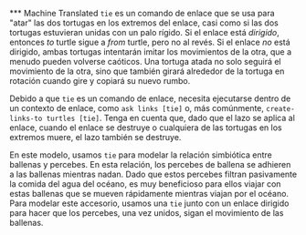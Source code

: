 ﻿*** Machine Translated
`tie` es un comando de enlace que se usa para "atar" las dos tortugas en los extremos del enlace, casi como si las dos tortugas estuvieran unidas con un palo rígido. Si el enlace está *dirigido*, entonces *to* turtle sigue a *from* turtle, pero no al revés. Si el enlace *no* está dirigido, ambas tortugas intentarán imitar los movimientos de la otra, que a menudo pueden volverse caóticos. Una tortuga atada no solo seguirá el movimiento de la otra, sino que también girará alrededor de la tortuga en rotación cuando gire y copiará su nuevo rumbo.

Debido a que `tie` es un comando de enlace, necesita ejecutarse dentro de un contexto de enlace, como `ask links [tie]` o, más comúnmente, `create-links-to turtles [tie]`. Tenga en cuenta que, dado que el lazo se aplica al enlace, cuando el enlace se destruye o cualquiera de las tortugas en los extremos muere, el lazo también se destruye.

En este modelo, usamos `tie` para modelar la relación simbiótica entre ballenas y percebes. En esta relación, los percebes de ballena se adhieren a las ballenas mientras nadan. Dado que estos percebes filtran pasivamente la comida del agua del océano, es muy beneficioso para ellos viajar con estas ballenas que se mueven rápidamente mientras viajan por el océano. Para modelar este accesorio, usamos una `tie` junto con un enlace dirigido para hacer que los percebes, una vez unidos, sigan el movimiento de las ballenas.